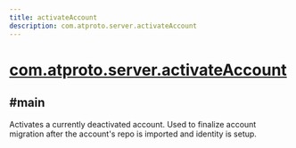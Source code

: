 ```yaml
---
title: activateAccount
description: com.atproto.server.activateAccount
---
```


# [com.atproto.server.activateAccount](https://github.com/myConsciousness/atproto.dart/blob/main/lexicons/com/atproto/server/activateAccount.json)

## #main

Activates a currently deactivated account. Used to finalize account migration after the account's repo is imported and identity is setup.
